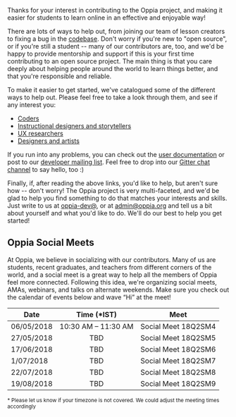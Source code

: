 Thanks for your interest in contributing to the Oppia project, and making it easier for students to learn online in an effective and enjoyable way!

There are lots of ways to help out, from joining our team of lesson creators to fixing a bug in the [codebase](https://github.com/oppia/oppia/). Don't worry if you're new to "open source", or if you're still a student -- many of our contributors are, too, and we'd be happy to provide mentorship and support if this is your first time contributing to an open source project. The main thing is that you care deeply about helping people around the world to learn things better, and that you're responsible and reliable.

To make it easier to get started, we've catalogued some of the different ways to help out. Please feel free to take a look through them, and see if any interest you:

  * [Coders](https://github.com/oppia/oppia/wiki/Contributing-code-to-Oppia#setting-things-up)
  * [Instructional designers and storytellers](https://github.com/oppia/oppia/wiki/Teaching-with-Oppia)
  * [UX researchers](https://github.com/oppia/oppia/wiki/Conducting-research-with-students)
  * [Designers and artists](https://github.com/oppia/oppia/wiki/Contributing-to-Oppia%27s-design)

If you run into any problems, you can check out the [user documentation](http://oppia.github.io/) or post to our [developer mailing list](https://groups.google.com/forum/?fromgroups#!forum/oppia-dev). Feel free to drop into our [Gitter chat channel](https://gitter.im/oppia/oppia-chat) to say hello, too :)

Finally, if, after reading the above links, you'd like to help, but aren't sure how -- don't worry! The Oppia project is very multi-faceted, and we'd be glad to help you find something to do that matches your interests and skills. Just write to us at [oppia-dev@](https://groups.google.com/forum/?fromgroups#!forum/oppia-dev), or at [admin@oppia.org](mailto:admin@oppia.org) and tell us a bit about yourself and what you'd like to do. We'll do our best to help you get started!


## Oppia Social Meets
At Oppia, we believe in socializing with our contributors. Many of us are students, recent graduates, and teachers from different corners of the world, and a social meet is a great way to help all the members of Oppia feel more connected. Following this idea, we're organizing social meets, AMAs, webinars, and talks on alternate weekends. Make sure you check out the calendar of events below and wave “Hi” at the meet!

|    Date    |   Time (*IST)  |                        Meet                                |
|----------- |:-------------: |:----------------------------------------------------------:|
| 06/05/2018  |  10:30 AM – 11:30 AM  |                    Social Meet 18Q2SM4                          |
| 27/05/2018  |  TBD     |                    Social Meet 18Q2SM5                          |
| 17/06/2018  |  TBD     |                    Social Meet 18Q2SM6                          |
| 1/07/2018  |  TBD     |                    Social Meet 18Q2SM7                         |
| 22/07/2018  |  TBD     |                    Social Meet 18Q2SM8                          |
| 19/08/2018  |  TBD     |                    Social Meet 18Q2SM9                         |

<sup>* Please let us know if your timezone is not covered. We could adjust the meeting times accordingly</sup>
